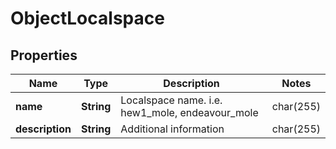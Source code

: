 

# ObjectLocalspace


## Properties

| Name | Type | Description | Notes |
|------------ | ------------- | ------------- | -------------|
|**name** | **String** | Localspace name. i.e. hew1_mole, endeavour_mole | char(255) |  |
|**description** | **String** | Additional information | char(255) |  [optional] |




